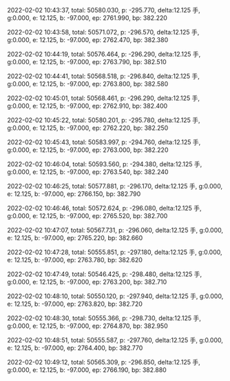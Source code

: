 2022-02-02 10:43:37, total: 50580.030, p: -295.770, delta:12.125 手, g:0.000, e: 12.125, b: -97.000, ep: 2761.990, bp: 382.220

2022-02-02 10:43:58, total: 50571.072, p: -296.570, delta:12.125 手, g:0.000, e: 12.125, b: -97.000, ep: 2762.470, bp: 382.380

2022-02-02 10:44:19, total: 50576.464, p: -296.290, delta:12.125 手, g:0.000, e: 12.125, b: -97.000, ep: 2763.790, bp: 382.510

2022-02-02 10:44:41, total: 50568.518, p: -296.840, delta:12.125 手, g:0.000, e: 12.125, b: -97.000, ep: 2763.800, bp: 382.580

2022-02-02 10:45:01, total: 50568.461, p: -296.290, delta:12.125 手, g:0.000, e: 12.125, b: -97.000, ep: 2762.910, bp: 382.400

2022-02-02 10:45:22, total: 50580.201, p: -295.780, delta:12.125 手, g:0.000, e: 12.125, b: -97.000, ep: 2762.220, bp: 382.250

2022-02-02 10:45:43, total: 50583.997, p: -294.760, delta:12.125 手, g:0.000, e: 12.125, b: -97.000, ep: 2763.000, bp: 382.220

2022-02-02 10:46:04, total: 50593.560, p: -294.380, delta:12.125 手, g:0.000, e: 12.125, b: -97.000, ep: 2763.540, bp: 382.240

2022-02-02 10:46:25, total: 50577.881, p: -296.170, delta:12.125 手, g:0.000, e: 12.125, b: -97.000, ep: 2766.150, bp: 382.790

2022-02-02 10:46:46, total: 50572.624, p: -296.080, delta:12.125 手, g:0.000, e: 12.125, b: -97.000, ep: 2765.520, bp: 382.700

2022-02-02 10:47:07, total: 50567.731, p: -296.060, delta:12.125 手, g:0.000, e: 12.125, b: -97.000, ep: 2765.220, bp: 382.660

2022-02-02 10:47:28, total: 50555.851, p: -297.180, delta:12.125 手, g:0.000, e: 12.125, b: -97.000, ep: 2763.780, bp: 382.620

2022-02-02 10:47:49, total: 50546.425, p: -298.480, delta:12.125 手, g:0.000, e: 12.125, b: -97.000, ep: 2763.200, bp: 382.710

2022-02-02 10:48:10, total: 50550.120, p: -297.940, delta:12.125 手, g:0.000, e: 12.125, b: -97.000, ep: 2763.820, bp: 382.720

2022-02-02 10:48:30, total: 50555.366, p: -298.730, delta:12.125 手, g:0.000, e: 12.125, b: -97.000, ep: 2764.870, bp: 382.950

2022-02-02 10:48:51, total: 50555.587, p: -297.760, delta:12.125 手, g:0.000, e: 12.125, b: -97.000, ep: 2764.400, bp: 382.770

2022-02-02 10:49:12, total: 50565.309, p: -296.850, delta:12.125 手, g:0.000, e: 12.125, b: -97.000, ep: 2766.190, bp: 382.880